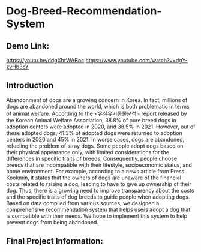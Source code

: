 # Dog-Breed-Recommendation-System

## Demo Link:
https://youtu.be/ddgXhrWABoc
https://www.youtube.com/watch?v=dgY-zvHb3cY

## Introduction
Abandonment of dogs are a growing concern in Korea. In fact, millions of dogs are abandoned around the world, which is both problematic in terms of animal welfare.  According to the <유실유기동물분석> report released by the Korean Animal Welfare Association, 38.8% of pure breed dogs in adoption centers were adopted in 2020, and 38.5% in 2021. However, out of these adopted dogs, 41.3% of adopted dogs were returned to adoption centers in 2020 and 45% in 2021.  In worse cases, dogs are abandoned, refueling the problem of stray dogs. Some people adopt dogs based on their physical appearance only, with limited considerations for the differences in specific traits of breeds.  Consequently, people choose breeds that are incompatible with their lifestyle, socioeconomic status, and home environment. For example, according to a news article from Press Kookmin, it states that the owners of dogs are unaware of the financial costs related to raising a dog, leading to have to give up ownership of their dog.  Thus, there is a growing need to improve transparency about the costs and the specific traits of dog breeds to guide people when adopting dogs. Based on data compiled from various sources, we designed a comprehensive recommendation system that helps users adopt a dog that is compatible with their needs. We hope to implement this system to help prevent dogs from being abandoned.

## Final Project Information:
